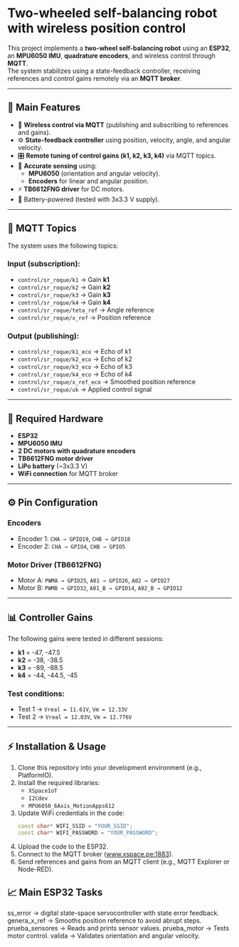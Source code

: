 # Two-wheeled self-balancing robot with wireless position control

This project implements a **two-wheel self-balancing robot** using an **ESP32**, an **MPU6050 IMU**, **quadrature encoders**, and wireless control through **MQTT**.  
The system stabilizes using a state-feedback controller, receiving references and control gains remotely via an **MQTT broker**.  

---

## 🚀 Main Features

- 📡 **Wireless control via MQTT** (publishing and subscribing to references and gains).
- ⚙️ **State-feedback controller** using position, velocity, angle, and angular velocity.
- 🎛️ **Remote tuning of control gains (k1, k2, k3, k4)** via MQTT topics.
- 📏 **Accurate sensing** using:
  - **MPU6050** (orientation and angular velocity).
  - **Encoders** for linear and angular position.
- ⚡ **TB6612FNG driver** for DC motors.
- 🔋 Battery-powered (tested with 3x3.3 V supply).

---

## 📡 MQTT Topics

The system uses the following topics:

### Input (subscription):
- `control/sr_roque/k1` → Gain **k1**
- `control/sr_roque/k2` → Gain **k2**
- `control/sr_roque/k3` → Gain **k3**
- `control/sr_roque/k4` → Gain **k4**
- `control/sr_roque/teta_ref` → Angle reference
- `control/sr_roque/x_ref` → Position reference

### Output (publishing):
- `control/sr_roque/k1_eco` → Echo of k1
- `control/sr_roque/k2_eco` → Echo of k2
- `control/sr_roque/k3_eco` → Echo of k3
- `control/sr_roque/k4_eco` → Echo of k4
- `control/sr_roque/x_ref_eco` → Smoothed position reference
- `control/sr_roque/uk` → Applied control signal

---

## 🔧 Required Hardware

- **ESP32**
- **MPU6050 IMU**
- **2 DC motors with quadrature encoders**
- **TB6612FNG motor driver**
- **LiPo battery** (~3x3.3 V)
- **WiFi connection** for MQTT broker

---

## ⚙️ Pin Configuration

### Encoders
- Encoder 1: `CHA → GPIO19`, `CHB → GPIO18`  
- Encoder 2: `CHA → GPIO4`, `CHB → GPIO5`

### Motor Driver (TB6612FNG)
- Motor A: `PWMA → GPIO25`, `A01 → GPIO26`, `A02 → GPIO27`  
- Motor B: `PWMB → GPIO32`, `A01_B → GPIO14`, `A02_B → GPIO12`

---

## 📊 Controller Gains

The following gains were tested in different sessions:  

- **k1** = -47, -47.5  
- **k2** = -38, -38.5  
- **k3** = -89, -88.5  
- **k4** = -44, -44.5, -45  

### Test conditions:
- Test 1 → `Vreal = 11.61V`, `Vm = 12.33V`  
- Test 2 → `Vreal = 12.03V`, `Vm = 12.776V`

---

## ⚡ Installation & Usage

1. Clone this repository into your development environment (e.g., PlatformIO).  
2. Install the required libraries:
   - `XSpaceIoT`
   - `I2Cdev`
   - `MPU6050_6Axis_MotionApps612`
3. Update WiFi credentials in the code:
   ```cpp
   const char* WIFI_SSID = "YOUR_SSID";
   const char* WIFI_PASSWORD = "YOUR_PASSWORD";

4. Upload the code to the ESP32.
5. Connect to the MQTT broker (www.xspace.pe:1883).
6. Send references and gains from an MQTT client (e.g., MQTT Explorer or Node-RED).

## 📈 Main ESP32 Tasks

ss_error → digital state-space servocontroller with state error feedback.
genera_x_ref → Smooths position reference to avoid abrupt steps.
prueba_sensores → Reads and prints sensor values.
prueba_motor → Tests motor control.
valida → Validates orientation and angular velocity.
